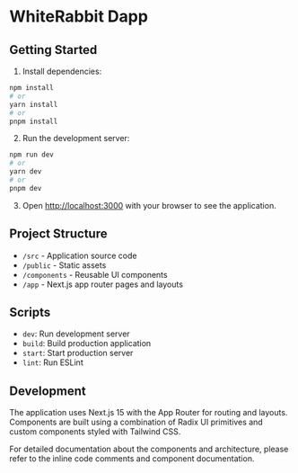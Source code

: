 # WhiteRabbit Dapp

## Getting Started

1. Install dependencies:
```bash
npm install
# or
yarn install
# or
pnpm install
```

2. Run the development server:
```bash
npm run dev
# or
yarn dev
# or
pnpm dev
```

3. Open [http://localhost:3000](http://localhost:3000) with your browser to see the application.

## Project Structure

- `/src` - Application source code
- `/public` - Static assets
- `/components` - Reusable UI components
- `/app` - Next.js app router pages and layouts

## Scripts

- `dev`: Run development server
- `build`: Build production application
- `start`: Start production server
- `lint`: Run ESLint

## Development

The application uses Next.js 15 with the App Router for routing and layouts. Components are built using a combination of Radix UI primitives and custom components styled with Tailwind CSS.

For detailed documentation about the components and architecture, please refer to the inline code comments and component documentation.
